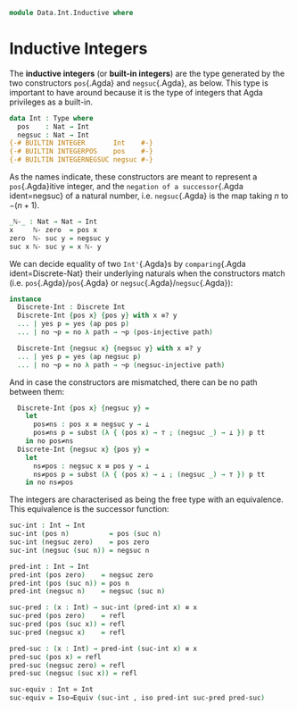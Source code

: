 <!--
```
open import 1Lab.Equiv
open import 1Lab.Path
open import 1Lab.Type

open import Data.Dec.Base
open import Data.Nat.Base
```
-->

```agda
module Data.Int.Inductive where
```

# Inductive Integers

The **inductive integers** (or **built-in integers**) are the type
generated by the two constructors `pos`{.Agda} and `negsuc`{.Agda}, as
below. This type is important to have around because it is the type of
integers that Agda privileges as a built-in.

```agda
data Int : Type where
  pos    : Nat → Int
  negsuc : Nat → Int
{-# BUILTIN INTEGER       Int    #-}
{-# BUILTIN INTEGERPOS    pos    #-}
{-# BUILTIN INTEGERNEGSUC negsuc #-}
```

As the names indicate, these constructors are meant to represent a
`pos`{.Agda}itive integer, and the `negation of a successor`{.Agda
ident=negsuc} of a natural number, i.e. `negsuc`{.Agda} is the map
taking $n$ to $-(n + 1)$.

```agda
_ℕ-_ : Nat → Nat → Int
x     ℕ- zero  = pos x
zero  ℕ- suc y = negsuc y
suc x ℕ- suc y = x ℕ- y
```

<!--
```agda
pos-injective : ∀ {x y} → pos x ≡ pos y → x ≡ y
pos-injective = ap (case_of λ { (pos x) → x ; (negsuc _) → zero })

negsuc-injective : ∀ {x y} → negsuc x ≡ negsuc y → x ≡ y
negsuc-injective = ap (case_of λ { (pos x) → 0 ; (negsuc x) → x })

_ = Discrete-Nat
```
-->

We can decide equality of two `Int'`{.Agda}s by `comparing`{.Agda
ident=Discrete-Nat} their underlying naturals when the constructors
match (i.e. `pos`{.Agda}/`pos`{.Agda} or
`negsuc`{.Agda}/`negsuc`{.Agda}):

```agda
instance
  Discrete-Int : Discrete Int
  Discrete-Int {pos x} {pos y} with x ≡? y
  ... | yes p = yes (ap pos p)
  ... | no ¬p = no λ path → ¬p (pos-injective path)

  Discrete-Int {negsuc x} {negsuc y} with x ≡? y
  ... | yes p = yes (ap negsuc p)
  ... | no ¬p = no λ path → ¬p (negsuc-injective path)
```

And in case the constructors are mismatched, there can be no path
between them:

```agda
  Discrete-Int {pos x} {negsuc y} =
    let
      pos≠ns : pos x ≡ negsuc y → ⊥
      pos≠ns p = subst (λ { (pos x) → ⊤ ; (negsuc _) → ⊥ }) p tt
    in no pos≠ns
  Discrete-Int {negsuc x} {pos y} =
    let
      ns≠pos : negsuc x ≡ pos y → ⊥
      ns≠pos p = subst (λ { (pos x) → ⊥ ; (negsuc _) → ⊤ }) p tt
    in no ns≠pos
```

The integers are characterised as being the free type with an
equivalence. This equivalence is the successor function:

```agda
suc-int : Int → Int
suc-int (pos n)          = pos (suc n)
suc-int (negsuc zero)    = pos zero
suc-int (negsuc (suc n)) = negsuc n

pred-int : Int → Int
pred-int (pos zero)    = negsuc zero
pred-int (pos (suc n)) = pos n
pred-int (negsuc n)    = negsuc (suc n)

suc-pred : (x : Int) → suc-int (pred-int x) ≡ x
suc-pred (pos zero)    = refl
suc-pred (pos (suc x)) = refl
suc-pred (negsuc x)    = refl

pred-suc : (x : Int) → pred-int (suc-int x) ≡ x
pred-suc (pos x) = refl
pred-suc (negsuc zero) = refl
pred-suc (negsuc (suc x)) = refl

suc-equiv : Int ≃ Int
suc-equiv = Iso→Equiv (suc-int , iso pred-int suc-pred pred-suc)
```

